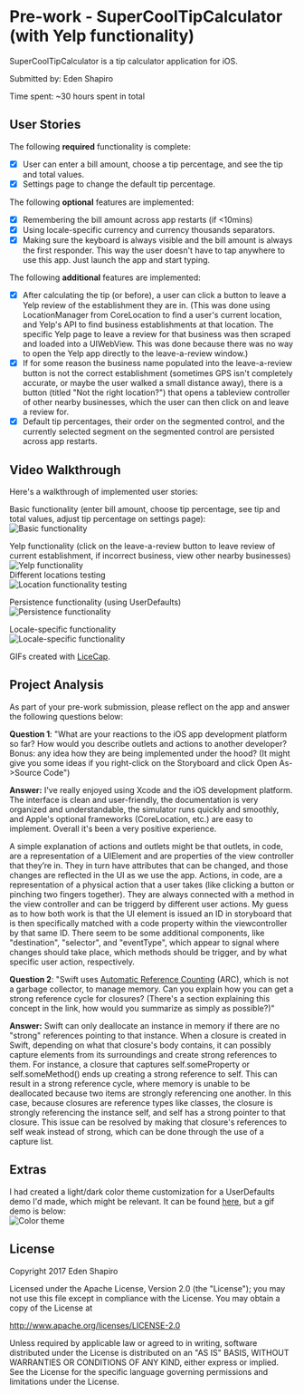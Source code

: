 # Pre-work - SuperCoolTipCalculator (with Yelp functionality)

SuperCoolTipCalculator is a tip calculator application for iOS.

Submitted by: Eden Shapiro

Time spent: ~30 hours spent in total

## User Stories

The following **required** functionality is complete:

* [x] User can enter a bill amount, choose a tip percentage, and see the tip and total values.
* [x] Settings page to change the default tip percentage.

The following **optional** features are implemented:
* [x] Remembering the bill amount across app restarts (if <10mins)
* [x] Using locale-specific currency and currency thousands separators.
* [x] Making sure the keyboard is always visible and the bill amount is always the first responder. This way the user doesn't have to tap anywhere to use this app. Just launch the app and start typing.

The following **additional** features are implemented:

- [x] After calculating the tip (or before), a user can click a button to leave a Yelp review of the establishment they are in. (This was done using LocationManager from CoreLocation to find a user's current location, and Yelp's API to find business establishments at that location. The specific Yelp page to leave a review for that business was then scraped and loaded into a UIWebView. This was done because there was no way to open the Yelp app directly to the leave-a-review window.)
- [x] If for some reason the business name populated into the leave-a-review button is not the correct establishment (sometimes GPS isn't completely accurate, or maybe the user walked a small distance away), there is a button (titled "Not the right location?") that opens a tableview controller of other nearby businesses, which the user can then click on and leave a review for.
- [x] Default tip percentages, their order on the segmented control, and the currently selected segment on the segmented control are persisted across app restarts. 

## Video Walkthrough 

Here's a walkthrough of implemented user stories:

Basic functionality (enter bill amount, choose tip percentage, see tip and total values, adjust tip percentage on settings page):  
<img src='http://i.imgur.com/56iImfY.gif' title='Basic functionality' width='' alt='Basic functionality' />

Yelp functionality (click on the leave-a-review button to leave review of current establishment, if incorrect business, view other nearby businesses)  
<img src='http://i.imgur.com/ChXiWB7.gif' title='Yelp functionality' width='' alt='Yelp functionality' />   
Different locations testing   
<img src='http://i.imgur.com/um7uw6D.gif' title='Location functionality testing' width='' alt='Location functionality testing' />  

Persistence functionality (using UserDefaults)  
<img src='http://i.imgur.com/kSmINg3.gif' title='Persistence functionality' width='' alt='Persistence functionality' />

Locale-specific functionality  
<img src='http://i.imgur.com/j7F7u7G.gif' title='Locale-specific functionality' width='' alt='Locale-specific functionality' />

GIFs created with [LiceCap](http://www.cockos.com/licecap/).

## Project Analysis

As part of your pre-work submission, please reflect on the app and answer the following questions below:

**Question 1**: "What are your reactions to the iOS app development platform so far? How would you describe outlets and actions to another developer? Bonus: any idea how they are being implemented under the hood? (It might give you some ideas if you right-click on the Storyboard and click Open As->Source Code")

**Answer:** I've really enjoyed using Xcode and the iOS development platform. The interface is clean and user-friendly, the documentation is very organized and understandable, the simulator runs quickly and smoothly, and Apple's optional frameworks (CoreLocation, etc.) are easy to implement. Overall it's been a very positive experience.   

A simple explanation of actions and outlets might be that outlets, in code, are a representation of a UIElement and are properties of the view controller that they’re in. They in turn have attributes that can be changed, and those changes are reflected in the UI as we use the app. Actions, in code, are a representation of a physical action that a user takes (like clicking a button or pinching two fingers together). They are always connected with a method in the view controller and can be triggerd by different user actions. My guess as to how both work is that the UI element is issued an ID in storyboard that is then specifically matched with a code property within the viewcontroller by that same ID. There seem to be some additional components, like "destination", "selector", and "eventType", which appear to signal where changes should take place, which methods should be trigger, and by what specific user action, respectively.

**Question 2**: "Swift uses [Automatic Reference Counting](https://developer.apple.com/library/content/documentation/Swift/Conceptual/Swift_Programming_Language/AutomaticReferenceCounting.html#//apple_ref/doc/uid/TP40014097-CH20-ID49) (ARC), which is not a garbage collector, to manage memory. Can you explain how you can get a strong reference cycle for closures? (There's a section explaining this concept in the link, how would you summarize as simply as possible?)"

**Answer:** Swift can only deallocate an instance in memory if there are no "strong" references pointing to that instance. When a closure is created in Swift, depending on what that closure's body contains, it can possibly capture elements from its surroundings and create strong references to them. For instance, a closure that captures self.someProperty or self.someMethod() ends up creating a strong reference to self. This can result in a strong reference cycle, where memory is unable to be deallocated because two items are strongly referencing one another. In this case, because closures are reference types like classes, the closure is strongly referencing the instance self, and self has a strong pointer to that closure. This issue can be resolved by making that closure's references to self weak instead of strong, which can be done through the use of a capture list.

## Extras
I had created a light/dark color theme customization for a UserDefaults demo I'd made, which might be relevant. It can be found [here](https://github.com/EdenShapiro/UserDefaults-example), but a gif demo is below:  
<img src='http://i.imgur.com/DgoVOIp.gif' title='Color theme' width='' alt='Color theme' />



## License

Copyright 2017 Eden Shapiro

Licensed under the Apache License, Version 2.0 (the "License");
you may not use this file except in compliance with the License.
You may obtain a copy of the License at

http://www.apache.org/licenses/LICENSE-2.0

Unless required by applicable law or agreed to in writing, software
distributed under the License is distributed on an "AS IS" BASIS,
WITHOUT WARRANTIES OR CONDITIONS OF ANY KIND, either express or implied.
See the License for the specific language governing permissions and
limitations under the License.
